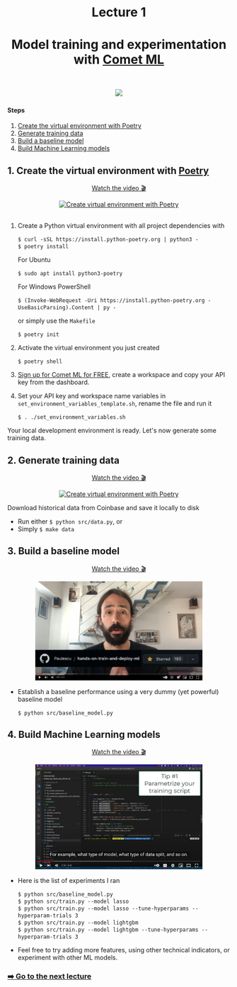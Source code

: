 <div align="center">
    <h1>Lecture 1</h1>
    <h1>Model training and experimentation with <a href="https://www.comet.com/signup?utm_source=pau&utm_medium=partner&utm_content=github">Comet ML </a></h1>
</div>

<br />

<p align="center">
    <a href="https://www.comet.com/signup?utm_source=pau&utm_medium=partner&utm_content=github">
    <img src="../images/lecture_1.gif" width='750' />
    </a>
</p>

#### Steps

1. [Create the virtual environment with Poetry](#1-create-the-virtual-environment-with-poetry)
2. [Generate training data](#2-generate-training-data)
3. [Build a baseline model](#3-build-a-baseline-model)
4. [Build Machine Learning models](#4-build-machine-learning-models)



## 1. Create the virtual environment with [Poetry](https://python-poetry.org/docs/)

<div align="center">
  <a href="https://www.youtube.com/watch?v=xLtP7zSJwvE">
      <p>Watch the video 🎬</p>
    <img src="../images/video_1.png" alt="Create virtual environment with Poetry" style="width:75%;">
  </a>
</div>

<br>

1. Create a Python virtual environment with all project dependencies with
    ```
    $ curl -sSL https://install.python-poetry.org | python3 -
	$ poetry install
    ```
    For Ubuntu
    ```
    $ sudo apt install python3-poetry
    ```
    For Windows PowerShell
    ```
    $ (Invoke-WebRequest -Uri https://install.python-poetry.org -UseBasicParsing).Content | py -
    ```
    or simply use the `Makefile`
    ```
    $ poetry init
    ```

2. Activate the virtual environment you just created
    ```
    $ poetry shell
    ```

3. [Sign up for Comet ML for FREE](https://www.comet.com/signup?utm_source=pau&utm_medium=partner&utm_content=github), create a workspace and copy your API key from the dashboard.

4. Set your API key and workspace name variables in `set_environment_variables_template.sh`, rename the file and run it
    ```
    $ . ./set_environment_variables.sh
    ```

Your local development environment is ready. Let's now generate some training data.

## 2. Generate training data

<div align="center">
  <a href="https://www.youtube.com/watch?v=u6dFm85hXK4">
    <p>Watch the video 🎬</p>
    <img src="../images/02_video_cover.png" alt="Create virtual environment with Poetry" style="width:75%;">
  </a>
</div>


Download historical data from Coinbase and save it locally to disk

- Run either `$ python src/data.py`, or
- Simply `$ make data`

## 3. Build a baseline model

<div align="center">
  <a href="https://www.youtube.com/watch?v=kOrmsVFlXkI">
    <p>Watch the video 🎬</p>
    <img src="../images/03_video_cover.png" alt="Create a simple, yet powerful, baseline model" style="width:75%;">
  </a>
</div>


- Establish a baseline performance using a very dummy (yet powerful) baseline model
    ```
    $ python src/baseline_model.py
    ```

## 4. Build Machine Learning models

<div align="center">
  <a href="https://www.youtube.com/watch?v=Sx7k0iDqy9I">
    <p>Watch the video 🎬</p>
    <img src="../images/04_video_cover.png" alt="Create a simple, yet powerful, baseline model" style="width:75%;">
  </a>
</div>

- Here is the list of experiments I ran
    ```
    $ python src/baseline_model.py
    $ python src/train.py --model lasso
    $ python src/train.py --model lasso --tune-hyperparams --hyperparam-trials 3
    $ python src/train.py --model lightgbm
    $ python src/train.py --model lightgbm --tune-hyperparams --hyperparam-trials 3
    ```

- Feel free to try adding more features, using other technical indicators, or experiment with other ML models.


### [➡️ Go to the next lecture](../lectures/02_model_deployment.md)

